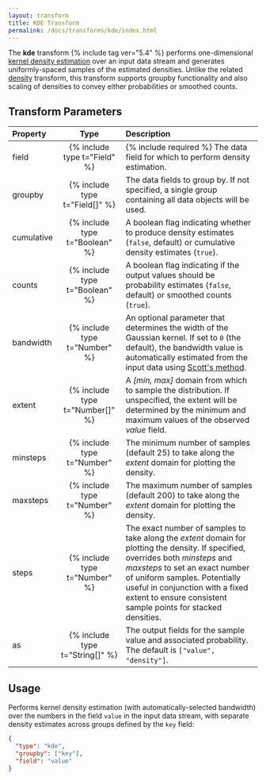 ```yaml
---
layout: transform
title: KDE Transform
permalink: /docs/transforms/kde/index.html
---
```


The **kde** transform {% include tag ver="5.4" %} performs one-dimensional [kernel density estimation](https://en.wikipedia.org/wiki/Kernel_density_estimation) over an input data stream and generates uniformly-spaced samples of the estimated densities. Unlike the related [density](../density) transform, this transform supports groupby functionality and also scaling of densities to convey either probabilities or smoothed counts.

## Transform Parameters

| Property            | Type                            | Description   |
| :------------------ | :-----------------------------: | :------------ |
| field               | {% include type t="Field" %}    | {% include required %} The data field for which to perform density estimation.|
| groupby             | {% include type t="Field[]" %}  | The data fields to group by. If not specified, a single group containing all data objects will be used.|
| cumulative          | {% include type t="Boolean" %}  | A boolean flag indicating whether to produce density estimates (`false`, default) or cumulative density estimates (`true`).
| counts              | {% include type t="Boolean" %}  | A boolean flag indicating if the output values should be probability estimates (`false`, default) or smoothed counts (`true`).|
| bandwidth           | {% include type t="Number" %}   | An optional parameter that determines the width of the Gaussian kernel. If set to `0` (the default), the bandwidth value is automatically estimated from the input data using [Scott's method](https://stats.stackexchange.com/questions/90656/kernel-bandwidth-scotts-vs-silvermans-rules).|
| extent              | {% include type t="Number[]" %} | A _[min, max]_ domain from which to sample the distribution. If unspecified, the extent will be determined by the minimum and maximum values of the observed _value_ field.|
| minsteps            | {% include type t="Number" %}   | The minimum number of samples (default 25) to take along the _extent_ domain for plotting the density.|
| maxsteps            | {% include type t="Number" %}   | The maximum number of samples (default 200) to take along the _extent_ domain for plotting the density.|
| steps               | {% include type t="Number" %}   | The exact number of samples to take along the _extent_ domain for plotting the density. If specified, overrides both _minsteps_ and _maxsteps_ to set an exact number of uniform samples. Potentially useful in conjunction with a fixed extent to ensure consistent sample points for stacked densities.|
| as                  | {% include type t="String[]" %} | The output fields for the sample value and associated probability. The default is `["value", "density"]`.|

## Usage

Performs kernel density estimation (with automatically-selected bandwidth) over the numbers in the field `value` in the input data stream, with separate density estimates across groups defined by the `key` field:

```json
{
  "type": "kde",
  "groupby": ["key"],
  "field": "value"
}
```
